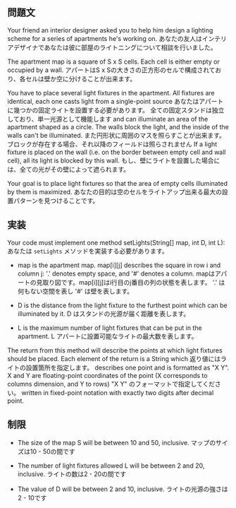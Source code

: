 ## 問題文

Your friend an interior designer asked you to help him design a lighting scheme for a series of apartments he's working on.
あなたの友人はインテリアデザイナであなたは彼に部屋のライトニングについて相談を行いました。

The apartment map is a square of S x S cells. Each cell is either empty or occupied by a wall.
アパートはS x Sの大きさの正方形のセルで構成されており、各セルは壁か空に分けることが出来ます。

You have to place several light fixtures in the apartment. All fixtures are identical, each one casts light from a single-point source
あなたはアパートに幾つかの固定ライトを設置する必要があります。 全ての固定スタンドは独立しており、単一光源として機能します
and can illuminate an area of the apartment shaped as a circle. The walls block the light, and the inside of the walls can't be illuminated.
また円形状に周囲のマスを照らすことが出来ます。ブロックが存在する場合、それ以降のフィールドは照らされません
If a light fixture is placed on the wall (i.e. on the border between empty cell and wall cell), all its light is blocked by this wall.
もし、壁にライトを設置した場合には、全ての光がその壁によって遮られます。

Your goal is to place light fixtures so that the area of empty cells illuminated by them is maximized.
あなたの目的は空のセルをライトアップ出来る最大の設置パターンを見つけることです。


## 実装

Your code must implement one method setLights(String[] map, int D, int L):
あなたは `setLights` メソッドを実装する必要があります。


* map is the apartment map. map[i][j] describes the square in row i and column j: '.' denotes empty space, and '#' denotes a column.
mapはアパートの見取り図です。map[i][j]はi行目のj番目の列の状態を表します。 '.' は何もない空間を表し '#' は壁を表します。

* D is the distance from the light fixture to the furthest point which can be illuminated by it.
D はスタンドの光源が届く距離を表します。

* L is the maximum number of light fixtures that can be put in the apartment.
L アパートに設置可能なライトの最大数を表します。

The return from this method will describe the points at which light fixtures should be placed. Each element of the return is a String which
返り値にはライトの設置箇所を指定します。
describes one point and is formatted as "X Y". X and Y are floating-point coordinates of the point (X corresponds to columns dimension, and Y to rows)
"X Y" のフォーマットで指定してください。
written in fixed-point notation with exactly two digits after decimal point.


## 制限

* The size of the map S will be between 10 and 50, inclusive.
マップのサイズは10 - 50の間です

* The number of light fixtures allowed L will be between 2 and 20, inclusive.
ライトの数は2 - 20の間です

* The value of D will be between 2 and 10, inclusive.
ライトの光源の強さは2 - 10です
